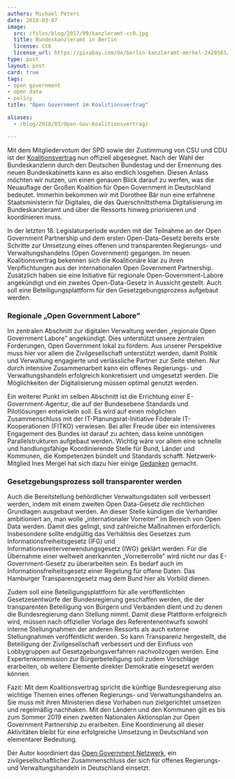 ```yaml
---
authors: Michael Peters
date: 2018-03-07
image: 
  src: /files/blog/2017/09/kanzleramt-cc0.jpg
  title: Bundeskanzleramt in Berlin
  license: CC0
  license_url: https://pixabay.com/de/berlin-kanzleramt-merkel-2420583/
type: post
layout: post
card: true
tags:
- open government
- open data
- policy
title: "Open Government im Koalitionsvertrag"

aliases:
  - /blog/2018/03/Open-Gov-Koalitionsvertrag/

---
```


Mit dem Mitgliedervotum der SPD sowie der Zustimmung von CSU und CDU ist der [Koalitionsvertrag](https://www.cdu.de/koalitionsvertrag-2018) nun offiziell abgesegnet. Nach der Wahl der Bundeskanzlerin durch den Deutschen Bundestag und der Ernennung des neuen Bundeskabinetts kann es also endlich losgehen. Diesen Anlass möchten wir nutzen, um einen genauen Blick darauf zu werfen, was die Neuauflage der Großen Koalition für Open Government in Deutschland bedeutet. Immerhin bekommen wir mit Dorothee Bär nun eine erfahrene Staatsministerin für Digitales, die das Querschnittsthema Digitalisierung im Bundeskanzleramt und über die Ressorts hinweg priorisieren und koordinieren muss.

In der letzten 18. Legislaturperiode wurden mit der Teilnahme an der Open Government Partnership und dem ersten Open-Data-Gesetz bereits erste Schritte zur Umsetzung eines offenen und transparenten Regierungs- und Verwaltungshandelns (Open Government) gegangen. Im neuen Koalitionsvertrag bekennen sich die Koalitionäre klar zu ihren Verpflichtungen aus der internationalen Open Government Partnership. Zusätzlich haben sie eine Initiative für regionale Open-Government-Labore angekündigt und ein zweites Open-Data-Gesetz in Aussicht gestellt. Auch soll eine Beteiligungsplattform für den Gesetzgebungsprozess aufgebaut werden.

### Regionale „Open Government Labore”
Im zentralen Abschnitt zur digitalen Verwaltung werden „regionale Open Government Labore” angekündigt. Dies unterstützt unsere zentralen Forderungen, Open Government lokal zu fördern. Aus unserer Perspektive muss hier vor allem die Zivilgesellschaft unterstützt werden, damit Politik und Verwaltung engagierte und verlässliche Partner zur Seite stehen. Nur durch intensive Zusammenarbeit kann ein offenes Regierungs- und Verwaltungshandeln erfolgreich konkretisiert und umgesetzt werden. Die Möglichkeiten der Digitalisierung müssen optimal genutzt werden.

Ein weiterer Punkt im selben Abschnitt ist die Errichtung einer E-Government-Agentur, die auf der Bundesebene Standards und Pilotlösungen entwickeln soll. Es wird auf einen möglichen Zusammenschluss mit der IT-Planungsrat-Initiative Föderale IT-Kooperationen (FITKO) verwiesen. Bei aller Freude über ein intensiveres Engagement des Bundes ist darauf zu achten, dass keine unnötigen Parallelstrukturen aufgebaut werden. Wichtig wäre vor allem eine schnelle und handlungsfähige Koordinierende Stelle für Bund, Länder und Kommunen, die Kompetenzen bündelt und Standards schafft. Netzwerk-Mitglied Ines Mergel hat sich dazu hier einige [Gedanken](https://medium.com/@inesmergel/digitalagentur-gute-idee-wenn-man-es-richtig-macht-7337129ebb47) gemacht.

### Gesetzgebungsprozess soll transparenter werden
Auch die Bereitstellung behördlicher Verwaltungsdaten soll verbessert werden, indem mit einem zweiten Open Data-Gesetz die rechtlichen Grundlagen ausgebaut werden. An dieser Stelle kündigen die Verhandler ambitioniert an, man wolle „internationaler Vorreiter” im Bereich von Open Data werden. Damit dies gelingt, sind zahlreiche Maßnahmen erforderlich. Insbesondere sollte endgültig das Verhältnis des Gesetzes zum Informationsfreiheitsgesetz (IFG) und Informationsweiterverwendungsgesetz (IWG) geklärt werden. Für die Übernahme einer weltweit anerkannten „Vorreiterrolle” wird nicht nur das E-Government-Gesetz zu überarbeiten sein. Es bedarf auch im Informationsfreiheitsgesetz einer Regelung für offene Daten. Das Hamburger Transparenzgesetz mag dem Bund hier als Vorbild dienen.

Zudem soll eine Beteiligungsplattform für alle veröffentlichten Gesetzesentwürfe der Bundesregierung geschaffen werden, die der transparenten Beteiligung von Bürgern und Verbänden dient und zu denen die Bundesregierung dann Stellung nimmt. Damit diese Plattform erfolgreich wird, müssen nach offizieller Vorlage des Referentenentwurfs sowohl interne Stellungnahmen der anderen Ressorts als auch externe Stellungnahmen veröffentlicht werden. So kann Transparenz hergestellt, die Beteiligung der Zivilgesellschaft verbessert und der Einfluss von Lobbygruppen auf Gesetzgebungsverfahren nachvollzogen werden. Eine Expertenkommission zur Bürgerbeteiligung soll zudem Vorschläge erarbeiten, ob weitere Elemente direkter Demokratie eingesetzt werden können.

Fazit: Mit dem Koalitionsvertrag spricht die künftige Bundesregierung also wichtige Themen eines offenen Regierungs- und Verwaltungshandelns an. Sie muss mit ihren Ministerien diese Vorhaben nun zielgerichtet umsetzen und regelmäßig nachhaken. Mit den Ländern und den Kommunen gilt es bis zum Sommer 2019 einen zweiten Nationalen Aktionsplan zur Open Government Partnership zu erarbeiten. Eine Koordinierung all dieser Aktivitäten bleibt für eine erfolgreiche Umsetzung in Deutschland von elementarer Bedeutung. 



Der Autor koordiniert das [Open Government Netzwerk](http://opengovpartnership.de/), ein zivilgesellschaftlicher Zusammenschluss der sich für offenes Regierungs- und Verwaltungshandeln in Deutschland einsetzt.







